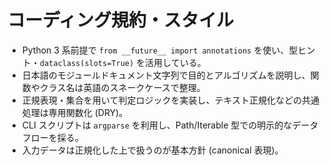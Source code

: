 # コーディング規約・スタイル
- Python 3 系前提で `from __future__ import annotations` を使い、型ヒント・`dataclass(slots=True)` を活用している。
- 日本語のモジュールドキュメント文字列で目的とアルゴリズムを説明し、関数やクラス名は英語のスネークケースで整理。
- 正規表現・集合を用いて判定ロジックを実装し、テキスト正規化などの共通処理は専用関数化 (DRY)。
- CLI スクリプトは `argparse` を利用し、Path/Iterable 型での明示的なデータフローを採る。
- 入力データは正規化した上で扱うのが基本方針 (canonical 表現)。